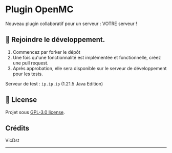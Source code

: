 # Plugin OpenMC
Nouveau plugin collaboratif pour un serveur : VOTRE serveur !



## 🤝 Rejoindre le développement.
1. Commencez par forker le dépôt
2. Une fois qu'une fonctionnalité est implémentée et fonctionnelle, créez une pull request.
3. Après approbation, elle sera disponible sur le serveur de développement pour les tests.

Serveur de test : `ip.ip.ip` (1.21.5 Java Edition)



## 📃 License
Projet sous [GPL-3.0 license](https://choosealicense.com/licenses/gpl-3.0/).

## Crédits
VicDst


---
